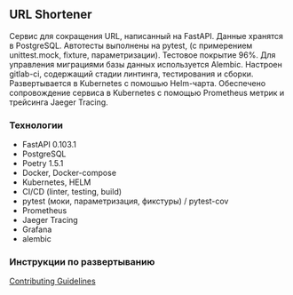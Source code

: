 ## URL Shortener
Cервис для сокращения URL, написанный на FastAPI.
Данные хранятся в PostgreSQL.
Автотесты выполнены на pytest, (с примерением unittest.mock, fixture, параметризации). 
Тестовое покрытие 96%.
Для управления миграциями базы данных используется Alembic. 
Настроен gitlab-ci, содержащий стадии линтинга, тестирования и сборки.
Развертывается в Kubernetes с помошью Helm-чарта.
Обеспечено сопровождение сервиса в Kubernetes с помощью Prometheus метрик и трейсинга Jaeger Tracing.

### Технологии
- FastAPI 0.103.1
- PostgreSQL
- Poetry 1.5.1
- Docker, Docker-compose
- Kubernetes, HELM
- CI/CD (linter, testing, build)
- pytest (моки, параметризация, фикстуры) / pytest-cov
- Prometheus
- Jaeger Tracing
- Grafana
- alembic

### Инструкции по развертыванию
[Contributing Guidelines](CONTRIBUTING.md)